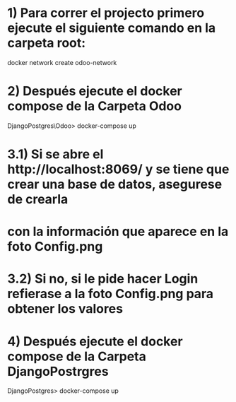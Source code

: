 # 1) Para correr el projecto primero ejecute el siguiente comando en la carpeta root:

docker network create odoo-network

# 2) Después ejecute el docker compose de la Carpeta Odoo
DjangoPostgres\Odoo> docker-compose up

# 3.1) Si se abre el http://localhost:8069/ y se tiene que crear una base de datos, asegurese de crearla
# con la información que aparece en la foto Config.png

# 3.2) Si no, si le pide hacer Login refierase a la foto Config.png para obtener los valores

# 4) Después ejecute el docker compose de la Carpeta DjangoPostrgres
DjangoPostgres> docker-compose up
